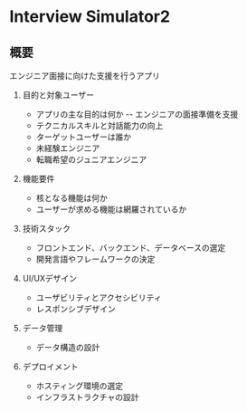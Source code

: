 # Interview Simulator2

## 概要
エンジニア面接に向けた支援を行うアプリ

1. 目的と対象ユーザー
   - アプリの主な目的は何か
    -- エンジニアの面接準備を支援
    - テクニカルスキルと対話能力の向上
   - ターゲットユーザーは誰か
    - 未経験エンジニア
    - 転職希望のジュニアエンジニア

2. 機能要件
   - 核となる機能は何か
   - ユーザーが求める機能は網羅されているか

3. 技術スタック
   - フロントエンド、バックエンド、データベースの選定
   - 開発言語やフレームワークの決定

4. UI/UXデザイン
   - ユーザビリティとアクセシビリティ
   - レスポンシブデザイン

5. データ管理
   - データ構造の設計

6. デプロイメント
    - ホスティング環境の選定
    - インフラストラクチャの設計

